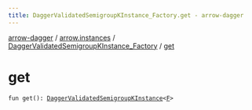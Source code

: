 ```yaml
---
title: DaggerValidatedSemigroupKInstance_Factory.get - arrow-dagger
---
```


[arrow-dagger](../../index.html) / [arrow.instances](../index.html) / [DaggerValidatedSemigroupKInstance_Factory](index.html) / [get](./get.html)

# get

`fun get(): `[`DaggerValidatedSemigroupKInstance`](../-dagger-validated-semigroup-k-instance/index.html)`<`[`F`](index.html#F)`>`